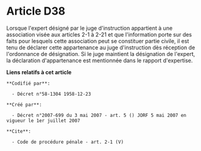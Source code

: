 # Article D38

Lorsque l'expert désigné par le juge d'instruction appartient à une association visée aux articles 2-1 à 2-21 et que
l'information porte sur des faits pour lesquels cette association peut se constituer partie civile, il est tenu de déclarer
cette appartenance au juge d'instruction dès réception de l'ordonnance de désignation. Si le juge maintient la désignation de
l'expert, la déclaration d'appartenance est mentionnée dans le rapport d'expertise.

**Liens relatifs à cet article**

	**Codifié par**:

	  - Décret n°58-1304 1958-12-23

	**Créé par**:

	  - Décret n°2007-699 du 3 mai 2007 - art. 5 () JORF 5 mai 2007 en vigueur le 1er juillet 2007

	**Cite**:

	  - Code de procédure pénale - art. 2-1 (V)
